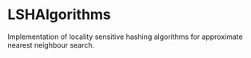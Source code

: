 # LSHAlgorithms
Implementation of locality sensitive hashing algorithms for approximate nearest neighbour search.
